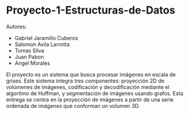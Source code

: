 # Proyecto-1-Estructuras-de-Datos
Autores:
- Gabriel Jaramillo Cuberos
- Salomon Avila Larrotta
- Tomas Silva
- Juan Pabon
- Angel Morales
  
El proyecto es un sistema que busca procesar imágenes en escala de grises. Este sistema integra tres componentes: proyección 2D de volúmenes de imágenes, codificación y decodificación mediante el algoritmo de Huffman, y segmentación de imágenes usando grafos. Esta entrega se centra en la proyección de imágenes a partir de una serie ordenada de imágenes que conforman un volumen 3D.
